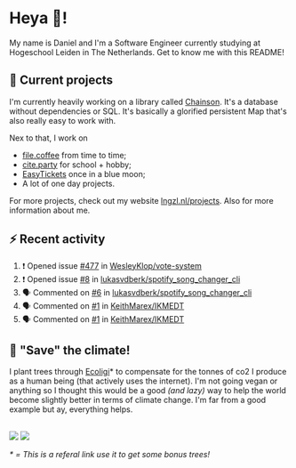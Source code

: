 # Heya 👋!

My name is Daniel and I'm a Software Engineer currently studying at Hogeschool Leiden in The Netherlands. Get to know me with this README!

## 💪 Current projects
I'm currently heavily working on a library called [Chainson](https://github.com/abcdan/chainson). It's a database without dependencies or SQL. It's basically a glorified persistent Map that's also really easy to work with.

Nex to that, I work on
- [file.coffee](https://file.coffee) from time to time;
- [cite.party](https://cite.party) for school + hobby;
- [EasyTickets](https://easytickets.xyz) once in a blue moon;
- A lot of one day projects.

For more projects, check out my website [lngzl.nl/projects](https://lngzl.nl/projects). Also for more information about me.

## ⚡ Recent activity
<!--START_SECTION:activity-->
1. ❗️ Opened issue [#477](https://github.com/WesleyKlop/vote-system/issues/477) in [WesleyKlop/vote-system](https://github.com/WesleyKlop/vote-system)
2. ❗️ Opened issue [#8](https://github.com/lukasvdberk/spotify_song_changer_cli/issues/8) in [lukasvdberk/spotify_song_changer_cli](https://github.com/lukasvdberk/spotify_song_changer_cli)
3. 🗣 Commented on [#6](https://github.com/lukasvdberk/spotify_song_changer_cli/issues/6) in [lukasvdberk/spotify_song_changer_cli](https://github.com/lukasvdberk/spotify_song_changer_cli)
4. 🗣 Commented on [#1](https://github.com/KeithMarex/IKMEDT/issues/1) in [KeithMarex/IKMEDT](https://github.com/KeithMarex/IKMEDT)
5. 🗣 Commented on [#1](https://github.com/KeithMarex/IKMEDT/issues/1) in [KeithMarex/IKMEDT](https://github.com/KeithMarex/IKMEDT)
<!--END_SECTION:activity-->

## 🌳 "Save" the climate!
I plant trees through <a href="https://ecologi.com/lngzl?r=6005cc57f70194001deaedfa">Ecoligi</a>* to compensate for the tonnes of co2 I produce as a human being (that actively uses the internet). I'm not going vegan or anything so I thought this would be a good _(and lazy)_ way to help the world become slightly better in terms of climate change. I'm far from a good example but ay, everything helps.

<br><a href="https://ecologi.com/lngzl?r=6005cc57f70194001deaedfa"><img src="https://img.shields.io/ecologi/trees/lngzl"></a> <a href="https://ecologi.com/lngzl?r=6005cc57f70194001deaedfa"><img src="https://img.shields.io/ecologi/carbon/lngzl"></a>



_\* = This is a referal link use it to get some bonus trees!_
